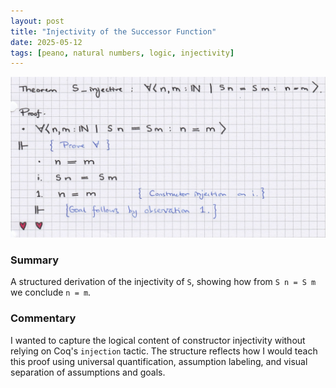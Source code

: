 ```yaml
---
layout: post
title: "Injectivity of the Successor Function"
date: 2025-05-12
tags: [peano, natural numbers, logic, injectivity]
---
```


![S_injective proof](/assets/images/2025-05-12_s_injective.jpg)

### Summary

A structured derivation of the injectivity of `S`, showing how from `S n = S m` we conclude `n = m`.

### Commentary

I wanted to capture the logical content of constructor injectivity without relying on Coq's `injection` tactic. The structure reflects how I would teach this proof using universal quantification, assumption labeling, and visual separation of assumptions and goals.
